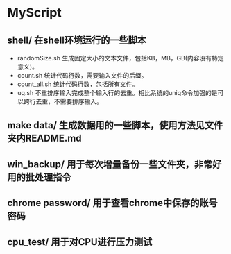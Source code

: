 # MyScript

## shell/ 在shell环境运行的一些脚本
- randomSize.sh             生成固定大小的文本文件，包括KB，MB，GB(内容没有特定意义)。
- count.sh		    统计代码行数，需要输入文件的后缀。
- count_all.sh		    统计代码行数，包括所有文件。
- uq.sh			不重排序输入完成整个输入行的去重。相比系统的uniq命令加强的是可以跨行去重，不需要排序输入。

## make data/ 生成数据用的一些脚本，使用方法见文件夹内README.md

## win_backup/  用于每次增量备份一些文件夹，非常好用的批处理指令

## chrome password/ 用于查看chrome中保存的账号密码

## cpu_test/ 用于对CPU进行压力测试
